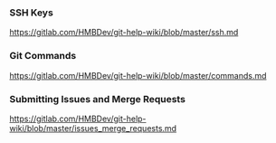 ### SSH Keys
https://gitlab.com/HMBDev/git-help-wiki/blob/master/ssh.md

### Git Commands
https://gitlab.com/HMBDev/git-help-wiki/blob/master/commands.md

### Submitting Issues and Merge Requests
https://gitlab.com/HMBDev/git-help-wiki/blob/master/issues_merge_requests.md